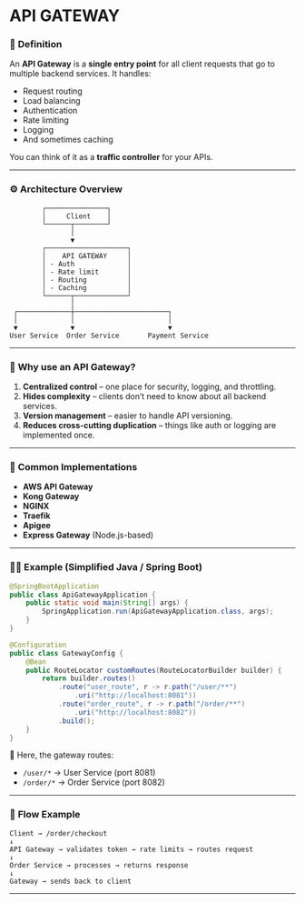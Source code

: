 # API GATEWAY

### 🧩 **Definition**

An **API Gateway** is a **single entry point** for all client requests that go to multiple backend services.
It handles:

* Request routing
* Load balancing
* Authentication
* Rate limiting
* Logging
* And sometimes caching

You can think of it as a **traffic controller** for your APIs.

---

### ⚙️ **Architecture Overview**

```
        ┌───────────────┐
        │     Client    │
        └──────┬────────┘
               │
               ▼
        ┌────────────────────┐
        │    API GATEWAY     │
        │ - Auth             │
        │ - Rate limit       │
        │ - Routing          │
        │ - Caching          │
        └──────┬─────────────┘
               │
 ┌─────────────┼───────────────────────┐
 │             │                       │
 ▼             ▼                       ▼
User Service  Order Service       Payment Service
```

---

### 🧠 **Why use an API Gateway?**

1. **Centralized control** – one place for security, logging, and throttling.
2. **Hides complexity** – clients don’t need to know about all backend services.
3. **Version management** – easier to handle API versioning.
4. **Reduces cross-cutting duplication** – things like auth or logging are implemented once.

---

### 🔧 **Common Implementations**

* **AWS API Gateway**
* **Kong Gateway**
* **NGINX**
* **Traefik**
* **Apigee**
* **Express Gateway** (Node.js-based)

---

### 👨‍💻 Example (Simplified Java / Spring Boot)

```java
@SpringBootApplication
public class ApiGatewayApplication {
    public static void main(String[] args) {
        SpringApplication.run(ApiGatewayApplication.class, args);
    }
}

@Configuration
public class GatewayConfig {
    @Bean
    public RouteLocator customRoutes(RouteLocatorBuilder builder) {
        return builder.routes()
            .route("user_route", r -> r.path("/user/**")
                .uri("http://localhost:8081"))
            .route("order_route", r -> r.path("/order/**")
                .uri("http://localhost:8082"))
            .build();
    }
}
```

🧩 Here, the gateway routes:

* `/user/*` → User Service (port 8081)
* `/order/*` → Order Service (port 8082)

---

### 🚀 **Flow Example**

```
Client → /order/checkout
↓
API Gateway → validates token → rate limits → routes request
↓
Order Service → processes → returns response
↓
Gateway → sends back to client
```

---
